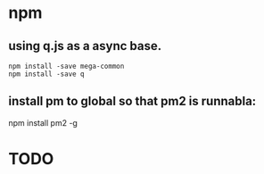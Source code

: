 # npm

## using q.js as a async base.

```
npm install -save mega-common
npm install -save q
```

## install pm to global so that pm2 is runnabla:

npm install pm2 -g

# TODO

